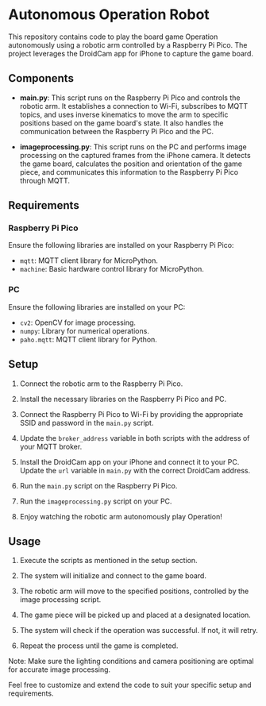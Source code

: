 # Autonomous Operation Robot

This repository contains code to play the board game Operation autonomously using a robotic arm controlled by a Raspberry Pi Pico. The project leverages the DroidCam app for iPhone to capture the game board.

## Components

- **main.py**: This script runs on the Raspberry Pi Pico and controls the robotic arm. It establishes a connection to Wi-Fi, subscribes to MQTT topics, and uses inverse kinematics to move the arm to specific positions based on the game board's state. It also handles the communication between the Raspberry Pi Pico and the PC.

- **imageprocessing.py**: This script runs on the PC and performs image processing on the captured frames from the iPhone camera. It detects the game board, calculates the position and orientation of the game piece, and communicates this information to the Raspberry Pi Pico through MQTT.

## Requirements

### Raspberry Pi Pico

Ensure the following libraries are installed on your Raspberry Pi Pico:

- `mqtt`: MQTT client library for MicroPython.
- `machine`: Basic hardware control library for MicroPython.

### PC

Ensure the following libraries are installed on your PC:

- `cv2`: OpenCV for image processing.
- `numpy`: Library for numerical operations.
- `paho.mqtt`: MQTT client library for Python.

## Setup

1. Connect the robotic arm to the Raspberry Pi Pico.

2. Install the necessary libraries on the Raspberry Pi Pico and PC.

3. Connect the Raspberry Pi Pico to Wi-Fi by providing the appropriate SSID and password in the `main.py` script.

4. Update the `broker_address` variable in both scripts with the address of your MQTT broker.

5. Install the DroidCam app on your iPhone and connect it to your PC. Update the `url` variable in `main.py` with the correct DroidCam address.

6. Run the `main.py` script on the Raspberry Pi Pico.

7. Run the `imageprocessing.py` script on your PC.

8. Enjoy watching the robotic arm autonomously play Operation!

## Usage

1. Execute the scripts as mentioned in the setup section.

2. The system will initialize and connect to the game board.

3. The robotic arm will move to the specified positions, controlled by the image processing script.

4. The game piece will be picked up and placed at a designated location.

5. The system will check if the operation was successful. If not, it will retry.

6. Repeat the process until the game is completed.

Note: Make sure the lighting conditions and camera positioning are optimal for accurate image processing.

Feel free to customize and extend the code to suit your specific setup and requirements.
